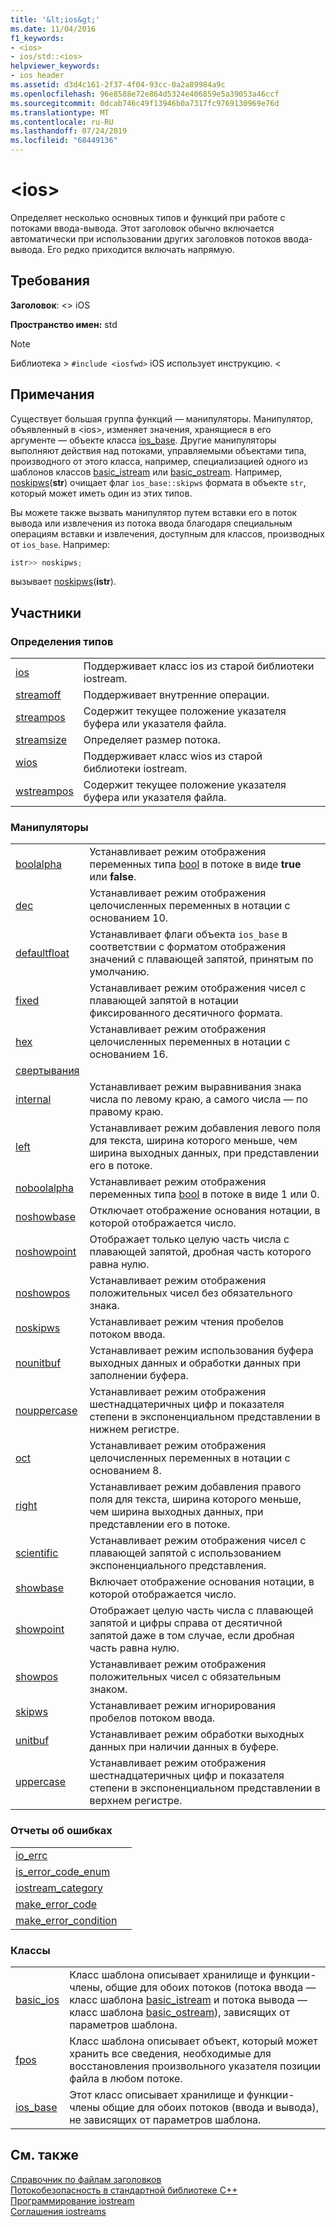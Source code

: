 ```yaml
---
title: '&lt;ios&gt;'
ms.date: 11/04/2016
f1_keywords:
- <ios>
- ios/std::<ios>
helpviewer_keywords:
- ios header
ms.assetid: d3d4c161-2f37-4f04-93cc-0a2a89984a9c
ms.openlocfilehash: 96e8588e72e864d5324e406859e5a39053a46ccf
ms.sourcegitcommit: 0dcab746c49f13946b0a7317fc9769130969e76d
ms.translationtype: MT
ms.contentlocale: ru-RU
ms.lasthandoff: 07/24/2019
ms.locfileid: "68449136"
---
```

# <a name="ltiosgt"></a>&lt;ios&gt;

Определяет несколько основных типов и функций при работе с потоками ввода-вывода. Этот заголовок обычно включается автоматически при использовании других заголовков потоков ввода-вывода. Его редко приходится включать напрямую.

## <a name="requirements"></a>Требования

**Заголовок**: \<> iOS

**Пространство имен:** std

> [!NOTE]
> Библиотека > `#include <iosfwd>` iOS использует инструкцию. \<

## <a name="remarks"></a>Примечания

Существует большая группа функций — манипуляторы. Манипулятор, объявленный в \<ios>, изменяет значения, хранящиеся в его аргументе — объекте класса [ios_base](../standard-library/ios-base-class.md). Другие манипуляторы выполняют действия над потоками, управляемыми объектами типа, производного от этого класса, например, специализацией одного из шаблонов классов [basic_istream](../standard-library/basic-istream-class.md) или [basic_ostream](../standard-library/basic-ostream-class.md). Например, [noskipws](../standard-library/ios-functions.md#noskipws)(**str**) очищает флаг `ios_base::skipws` формата в объекте `str`, который может иметь один из этих типов.

Вы можете также вызвать манипулятор путем вставки его в поток вывода или извлечения из потока ввода благодаря специальным операциям вставки и извлечения, доступным для классов, производных от `ios_base`. Например:

```cpp
istr>> noskipws;
```

вызывает [noskipws](../standard-library/ios-functions.md#noskipws)(**istr**).

## <a name="members"></a>Участники

### <a name="typedefs"></a>Определения типов

|||
|-|-|
|[ios](../standard-library/ios-typedefs.md#ios)|Поддерживает класс ios из старой библиотеки iostream.|
|[streamoff](../standard-library/ios-typedefs.md#streamoff)|Поддерживает внутренние операции.|
|[streampos](../standard-library/ios-typedefs.md#streampos)|Содержит текущее положение указателя буфера или указателя файла.|
|[streamsize](../standard-library/ios-typedefs.md#streamsize)|Определяет размер потока.|
|[wios](../standard-library/ios-typedefs.md#wios)|Поддерживает класс wios из старой библиотеки iostream.|
|[wstreampos](../standard-library/ios-typedefs.md#wstreampos)|Содержит текущее положение указателя буфера или указателя файла.|

### <a name="manipulators"></a>Манипуляторы

|||
|-|-|
|[boolalpha](../standard-library/ios-functions.md#boolalpha)|Устанавливает режим отображения переменных типа [bool](../cpp/bool-cpp.md) в потоке в виде **true** или **false**.|
|[dec](../standard-library/ios-functions.md#dec)|Устанавливает режим отображения целочисленных переменных в нотации с основанием 10.|
|[defaultfloat](../standard-library/ios-functions.md#ios_defaultfloat)|Устанавливает флаги объекта `ios_base` в соответствии с форматом отображения значений с плавающей запятой, принятым по умолчанию.|
|[fixed](../standard-library/ios-functions.md#fixed)|Устанавливает режим отображения чисел с плавающей запятой в нотации фиксированного десятичного формата.|
|[hex](../standard-library/ios-functions.md#hex)|Устанавливает режим отображения целочисленных переменных в нотации с основанием 16.|
|[свертывания](../standard-library/ios-functions.md#hexfloat)|
|[internal](../standard-library/ios-functions.md#internal)|Устанавливает режим выравнивания знака числа по левому краю, а самого числа — по правому краю.|
|[left](../standard-library/ios-functions.md#left)|Устанавливает режим добавления левого поля для текста, ширина которого меньше, чем ширина выходных данных, при представлении его в потоке.|
|[noboolalpha](../standard-library/ios-functions.md#noboolalpha)|Устанавливает режим отображения переменных типа [bool](../cpp/bool-cpp.md) в потоке в виде 1 или 0.|
|[noshowbase](../standard-library/ios-functions.md#noshowbase)|Отключает отображение основания нотации, в которой отображается число.|
|[noshowpoint](../standard-library/ios-functions.md#noshowpoint)|Отображает только целую часть числа с плавающей запятой, дробная часть которого равна нулю.|
|[noshowpos](../standard-library/ios-functions.md#noshowpos)|Устанавливает режим отображения положительных чисел без обязательного знака.|
|[noskipws](../standard-library/ios-functions.md#noskipws)|Устанавливает режим чтения пробелов потоком ввода.|
|[nounitbuf](../standard-library/ios-functions.md#nounitbuf)|Устанавливает режим использования буфера выходных данных и обработки данных при заполнении буфера.|
|[nouppercase](../standard-library/ios-functions.md#nouppercase)|Устанавливает режим отображения шестнадцатеричных цифр и показателя степени в экспоненциальном представлении в нижнем регистре.|
|[oct](../standard-library/ios-functions.md#oct)|Устанавливает режим отображения целочисленных переменных в нотации с основанием 8.|
|[right](../standard-library/ios-functions.md#right)|Устанавливает режим добавления правого поля для текста, ширина которого меньше, чем ширина выходных данных, при представлении его в потоке.|
|[scientific](../standard-library/ios-functions.md#scientific)|Устанавливает режим отображения чисел с плавающей запятой с использованием экспоненциального представления.|
|[showbase](../standard-library/ios-functions.md#showbase)|Включает отображение основания нотации, в которой отображается число.|
|[showpoint](../standard-library/ios-functions.md#showpoint)|Отображает целую часть числа с плавающей запятой и цифры справа от десятичной запятой даже в том случае, если дробная часть равна нулю.|
|[showpos](../standard-library/ios-functions.md#showpos)|Устанавливает режим отображения положительных чисел с обязательным знаком.|
|[skipws](../standard-library/ios-functions.md#skipws)|Устанавливает режим игнорирования пробелов потоком ввода.|
|[unitbuf](../standard-library/ios-functions.md#unitbuf)|Устанавливает режим обработки выходных данных при наличии данных в буфере.|
|[uppercase](../standard-library/ios-functions.md#uppercase)|Устанавливает режим отображения шестнадцатеричных цифр и показателя степени в экспоненциальном представлении в верхнем регистре.|

### <a name="error-reporting"></a>Отчеты об ошибках

|||
|-|-|
|[io_errc](../standard-library/ios-functions.md#io_errc)||
|[is_error_code_enum](../standard-library/ios-functions.md#is_error_code_enum)||
|[iostream_category](../standard-library/ios-functions.md#iostream_category)||
|[make_error_code](../standard-library/ios-functions.md#make_error_code)||
|[make_error_condition](../standard-library/ios-functions.md#make_error_condition)||

### <a name="classes"></a>Классы

|||
|-|-|
|[basic_ios](../standard-library/basic-ios-class.md)|Класс шаблона описывает хранилище и функции-члены, общие для обоих потоков (потока ввода — класс шаблона [basic_istream](../standard-library/basic-istream-class.md) и потока вывода — класс шаблона [basic_ostream](../standard-library/basic-ostream-class.md)), зависящих от параметров шаблона.|
|[fpos](../standard-library/fpos-class.md)|Класс шаблона описывает объект, который может хранить все сведения, необходимые для восстановления произвольного указателя позиции файла в любом потоке.|
|[ios_base](../standard-library/ios-base-class.md)|Этот класс описывает хранилище и функции-члены общие для обоих потоков (ввода и вывода), не зависящих от параметров шаблона.|

## <a name="see-also"></a>См. также

[Справочник по файлам заголовков](../standard-library/cpp-standard-library-header-files.md)\
[Потокобезопасность в стандартной библиотеке C++](../standard-library/thread-safety-in-the-cpp-standard-library.md)\
[Программирование iostream](../standard-library/iostream-programming.md)\
[Соглашения iostreams](../standard-library/iostreams-conventions.md)
